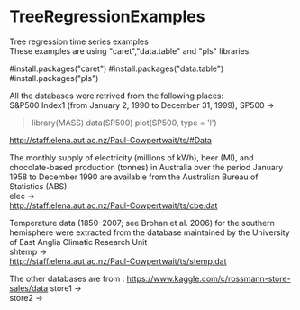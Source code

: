 # TreeRegressionExamples
Tree regression time series examples <br/>
These examples are using "caret","data.table" and "pls" libraries.

#install.packages("caret")
#install.packages("data.table")
#install.packages("pls")

All the databases were retrived from the following places:
<br/>
S&P500 Index1 (from January 2, 1990 to December 31, 1999),
SP500 -> <br/>
> library(MASS)
> data(SP500)
> plot(SP500, type = 'l')

http://staff.elena.aut.ac.nz/Paul-Cowpertwait/ts/#Data

The monthly supply of electricity (millions of kWh), beer (Ml),
and chocolate-based production (tonnes) in Australia over the period January
1958 to December 1990 are available from the Australian Bureau of Statistics
(ABS).
 <br/>
elec -> <br/>
http://staff.elena.aut.ac.nz/Paul-Cowpertwait/ts/cbe.dat

Temperature data (1850–2007; see Brohan et al. 2006) for the southern
hemisphere were extracted from the database maintained by the University
of East Anglia Climatic Research Unit
<br/>
shtemp -> <br/>
http://staff.elena.aut.ac.nz/Paul-Cowpertwait/ts/stemp.dat

The other databases are from :
https://www.kaggle.com/c/rossmann-store-sales/data
store1 -> <br/>
store2 -> <br/>



